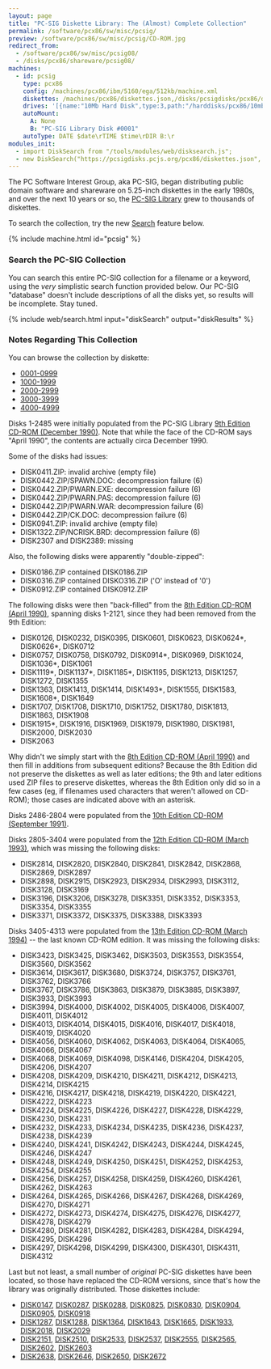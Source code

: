 ```yaml
---
layout: page
title: "PC-SIG Diskette Library: The (Almost) Complete Collection"
permalink: /software/pcx86/sw/misc/pcsig/
preview: /software/pcx86/sw/misc/pcsig/CD-ROM.jpg
redirect_from:
  - /software/pcx86/sw/misc/pcsig08/
  - /disks/pcx86/shareware/pcsig08/
machines:
  - id: pcsig
    type: pcx86
    config: /machines/pcx86/ibm/5160/ega/512kb/machine.xml
    diskettes: /machines/pcx86/diskettes.json,/disks/pcsigdisks/pcx86/diskettes.json
    drives: '[{name:"10Mb Hard Disk",type:3,path:"/harddisks/pcx86/10mb/MSDOS320-C400.json"}]'
    autoMount:
      A: None
      B: "PC-SIG Library Disk #0001"
    autoType: DATE $date\rTIME $time\rDIR B:\r
modules_init:
  - import DiskSearch from "/tools/modules/web/disksearch.js";
  - new DiskSearch("https://pcsigdisks.pcjs.org/pcx86/diskettes.json", "diskSearch", "diskResults");
---
```


The PC Software Interest Group, aka PC-SIG, began distributing public domain software and shareware on 5.25-inch diskettes
in the early 1980s, and over the next 10 years or so, the [PC-SIG Library](/blog/2023/04/06/) grew to thousands of diskettes.

To search the collection, try the new [Search](#search-the-pc-sig-collection) feature below.

{% include machine.html id="pcsig" %}

### Search the PC-SIG Collection

You can search this entire PC-SIG collection for a filename or a keyword, using the *very* simplistic search function provided below.
Our PC-SIG "database" doesn't include descriptions of all the disks yet, so results will be incomplete.  Stay tuned.

{% include web/search.html input="diskSearch" output="diskResults" %}

### Notes Regarding This Collection

You can browse the collection by diskette:

- [0001-0999](0001-0999/)
- [1000-1999](1000-1999/)
- [2000-2999](2000-2999/)
- [3000-3999](3000-3999/)
- [4000-4999](4000-4999/)

Disks 1-2485 were initially populated from the PC-SIG Library [9th Edition CD-ROM (December 1990)](https://archive.org/details/the-pc-sig-library-on-cd-rom-ninth-edition).  Note that while the face of the CD-ROM says "April 1990", the contents are actually circa December 1990.

Some of the disks had issues:

  - DISK0411.ZIP: invalid archive (empty file)
  - DISK0442.ZIP/SPAWN.DOC: decompression failure (6)
  - DISK0442.ZIP/PWARN.EXE: decompression failure (6)
  - DISK0442.ZIP/PWARN.PAS: decompression failure (6)
  - DISK0442.ZIP/PWARN.WAR: decompression failure (6)
  - DISK0442.ZIP/CK.DOC: decompression failure (6)
  - DISK0941.ZIP: invalid archive (empty file)
  - DISK1322.ZIP/NCRISK.BRD: decompression failure (6)
  - DISK2307 and DISK2389: missing

Also, the following disks were apparently "double-zipped":

  - DISK0186.ZIP contained DISK0186.ZIP
  - DISK0316.ZIP contained DISKO316.ZIP ('O' instead of '0')
  - DISK0912.ZIP contained DISK0912.ZIP

The following disks were then "back-filled" from the [8th Edition CD-ROM (April 1990)](/software/pcx86/sw/misc/pcsig08/0001/), spanning disks 1-2121, since they had been removed from the 9th Edition:

  - DISK0126,  DISK0232,  DISK0395,  DISK0601,  DISK0623, DISK0624*, DISK0626*, DISK0712
  - DISK0757,  DISK0758,  DISK0792,  DISK0914*, DISK0969, DISK1024,  DISK1036*, DISK1061
  - DISK1119*, DISK1137*, DISK1185*, DISK1195,  DISK1213, DISK1257,  DISK1272,  DISK1355
  - DISK1363,  DISK1413,  DISK1414,  DISK1493*, DISK1555, DISK1583,  DISK1608*, DISK1649
  - DISK1707,  DISK1708,  DISK1710,  DISK1752,  DISK1780, DISK1813,  DISK1863,  DISK1908
  - DISK1915*, DISK1916,  DISK1969,  DISK1979,  DISK1980, DISK1981,  DISK2000,  DISK2030
  - DISK2063

Why didn't we simply start with the [8th Edition CD-ROM (April 1990)](/software/pcx86/sw/misc/pcsig08/0001/) and then fill in additions from subsequent editions?  Because the 8th Edition did not preserve the diskettes as well as later editions; the 9th and later editions used ZIP files to preserve diskettes, whereas the 8th Edition only did so in a few cases (eg, if filenames used characters that weren't allowed on CD-ROM); those cases are indicated above with an asterisk.

Disks 2486-2804 were populated from the [10th Edition CD-ROM (September 1991)](https://archive.org/details/The_PC-Sig_Library_Shareware_for_the_IBM_PC_and_Compatibles_PC-SIG_Tenth_Edition).

Disks 2805-3404 were populated from the [12th Edition CD-ROM (March 1993)](https://archive.org/details/PC-Sig_Library_12th_Edition_PC-SIG_1993), which was missing the following disks:

  - DISK2814, DISK2820, DISK2840, DISK2841, DISK2842, DISK2868, DISK2869, DISK2897
  - DISK2898, DISK2915, DISK2923, DISK2934, DISK2993, DISK3112, DISK3128, DISK3169
  - DISK3196, DISK3206, DISK3278, DISK3351, DISK3352, DISK3353, DISK3354, DISK3355
  - DISK3371, DISK3372, DISK3375, DISK3388, DISK3393

Disks 3405-4313 were populated from the [13th Edition CD-ROM (March 1994)](https://archive.org/details/PC-Sig_Library_13th_Edition_PC-SIG_1994) -- the last known CD-ROM edition.  It was missing the following disks:

  - DISK3423, DISK3425, DISK3462, DISK3503, DISK3553, DISK3554, DISK3560, DISK3562
  - DISK3614, DISK3617, DISK3680, DISK3724, DISK3757, DISK3761, DISK3762, DISK3766
  - DISK3767, DISK3786, DISK3863, DISK3879, DISK3885, DISK3897, DISK3933, DISK3993
  - DISK3994, DISK4000, DISK4002, DISK4005, DISK4006, DISK4007, DISK4011, DISK4012
  - DISK4013, DISK4014, DISK4015, DISK4016, DISK4017, DISK4018, DISK4019, DISK4020
  - DISK4056, DISK4060, DISK4062, DISK4063, DISK4064, DISK4065, DISK4066, DISK4067
  - DISK4068, DISK4069, DISK4098, DISK4146, DISK4204, DISK4205, DISK4206, DISK4207
  - DISK4208, DISK4209, DISK4210, DISK4211, DISK4212, DISK4213, DISK4214, DISK4215
  - DISK4216, DISK4217, DISK4218, DISK4219, DISK4220, DISK4221, DISK4222, DISK4223
  - DISK4224, DISK4225, DISK4226, DISK4227, DISK4228, DISK4229, DISK4230, DISK4231
  - DISK4232, DISK4233, DISK4234, DISK4235, DISK4236, DISK4237, DISK4238, DISK4239
  - DISK4240, DISK4241, DISK4242, DISK4243, DISK4244, DISK4245, DISK4246, DISK4247
  - DISK4248, DISK4249, DISK4250, DISK4251, DISK4252, DISK4253, DISK4254, DISK4255
  - DISK4256, DISK4257, DISK4258, DISK4259, DISK4260, DISK4261, DISK4262, DISK4263
  - DISK4264, DISK4265, DISK4266, DISK4267, DISK4268, DISK4269, DISK4270, DISK4271
  - DISK4272, DISK4273, DISK4274, DISK4275, DISK4276, DISK4277, DISK4278, DISK4279
  - DISK4280, DISK4281, DISK4282, DISK4283, DISK4284, DISK4294, DISK4295, DISK4296
  - DISK4297, DISK4298, DISK4299, DISK4300, DISK4301, DISK4311, DISK4312

Last but not least, a small number of *original* PC-SIG diskettes have been located, so those have replaced the CD-ROM versions, since that's how the library was originally distributed.  Those diskettes include:

  - [DISK0147](0001-0999/DISK0147/), [DISK0287](0001-0999/DISK0287/), [DISK0288](0001-0999/DISK0288/), [DISK0825](0001-0999/DISK0825/), [DISK0830](0001-0999/DISK0830/), [DISK0904](0001-0999/DISK0904/), [DISK0905](0001-0999/DISK0905/), [DISK0918](0001-0999/DISK0918/)
  - [DISK1287](1000-1999/DISK1287/), [DISK1288](1000-1999/DISK1288/), [DISK1364](1000-1999/DISK1364/), [DISK1643](1000-1999/DISK1643/), [DISK1665](1000-1999/DISK1665/), [DISK1933](1000-1999/DISK1933/), [DISK2018](2000-2999/DISK2018/), [DISK2029](2000-2999/DISK2029/)
  - [DISK2151](2000-2999/DISK2151/), [DISK2510](2000-2999/DISK2510/), [DISK2533](2000-2999/DISK2533/), [DISK2537](2000-2999/DISK2537/), [DISK2555](2000-2999/DISK2555/), [DISK2565](2000-2999/DISK2565/), [DISK2602](2000-2999/DISK2602/), [DISK2603](2000-2999/DISK2603/)
  - [DISK2638](2000-2999/DISK2638/), [DISK2646](2000-2999/DISK2646/), [DISK2650](2000-2999/DISK2650/), [DISK2672](2000-2999/DISK2672/)

